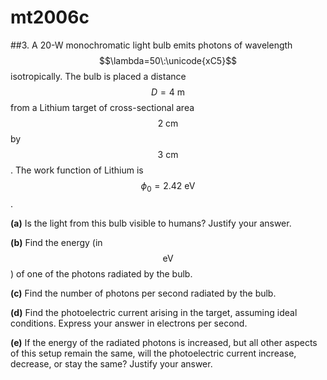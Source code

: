 # mt2006c

##3.
A 20-W monochromatic light bulb emits photons of wavelength $$\lambda=50\:\unicode{xC5}$$ isotropically. The bulb is placed a distance $$D=4\:\text{m}$$ from a Lithium target of cross-sectional area $$2\:\text{cm}$$ by $$3\:\text{cm}$$. The work function of Lithium is $$\phi_{0}=2.42\:\text{eV}$$.

**(a)** Is the light from this bulb visible to humans? Justify your answer.

**(b)** Find the energy (in $$\text{eV}$$) of one of the photons radiated by the bulb.

**(c)** Find the number of photons per second radiated by the bulb.

**(d)** Find the photoelectric current arising in the target, assuming ideal conditions. Express
your answer in electrons per second.

**(e)** If the energy of the radiated photons is increased, but all other aspects of this setup remain the same, will the photoelectric current increase, decrease, or stay the same? Justify your answer.